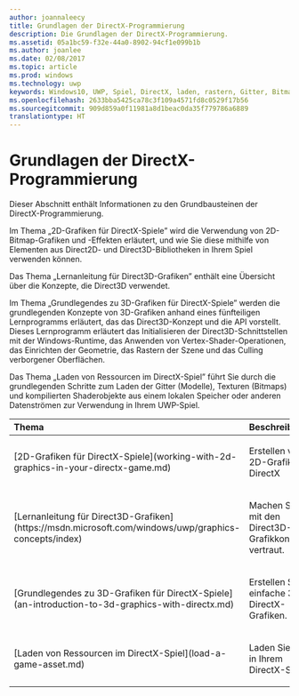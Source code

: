 ```yaml
---
author: joannaleecy
title: Grundlagen der DirectX-Programmierung
description: Die Grundlagen der DirectX-Programmierung.
ms.assetid: 05a1bc59-f32e-44a0-8902-94cf1e099b1b
ms.author: joanlee
ms.date: 02/08/2017
ms.topic: article
ms.prod: windows
ms.technology: uwp
keywords: Windows10, UWP, Spiel, DirectX, laden, rastern, Gitter, Bitmap, 2D, 3D
ms.openlocfilehash: 2633bba5425ca78c3f109a4571fd8c0529f17b56
ms.sourcegitcommit: 909d859a0f11981a8d1beac0da35f779786a6889
translationtype: HT
---
```

# <a name="fundamentals-of-directx-programming"></a>Grundlagen der DirectX-Programmierung

Dieser Abschnitt enthält Informationen zu den Grundbausteinen der DirectX-Programmierung.

Im Thema „2D-Grafiken für DirectX-Spiele” wird die Verwendung von 2D-Bitmap-Grafiken und -Effekten erläutert, und wie Sie diese mithilfe von Elementen aus Direct2D- und Direct3D-Bibliotheken in Ihrem Spiel verwenden können.

Das Thema „Lernanleitung für Direct3D-Grafiken” enthält eine Übersicht über die Konzepte, die Direct3D verwendet.

Im Thema „Grundlegendes zu 3D-Grafiken für DirectX-Spiele” werden die grundlegenden Konzepte von 3D-Grafiken anhand eines fünfteiligen Lernprogramms erläutert, das das Direct3D-Konzept und die API vorstellt. Dieses Lernprogramm erläutert das Initialisieren der Direct3D-Schnittstellen mit der Windows-Runtime, das Anwenden von Vertex-Shader-Operationen, das Einrichten der Geometrie, das Rastern der Szene und das Culling verborgener Oberflächen.

Das Thema „Laden von Ressourcen im DirectX-Spiel” führt Sie durch die grundlegenden Schritte zum Laden der Gitter (Modelle), Texturen (Bitmaps) und kompilierten Shaderobjekte aus einem lokalen Speicher oder anderen Datenströmen zur Verwendung in Ihrem UWP-Spiel.

<table>
<colgroup>
<col width="50%" />
<col width="50%" />
</colgroup>
<thead>
<tr class="header">
<th align="left">Thema</th>
<th align="left">Beschreibung</th>
</tr>
</thead>
<tbody>
<tr class="odd">
<td align="left"><p>[2D-Grafiken für DirectX-Spiele](working-with-2d-graphics-in-your-directx-game.md)</p></td>
<td align="left"><p>Erstellen von 2D-Grafiken mit DirectX</p></td>
</tr>
<tr class="even">
<td align="left"><p>[Lernanleitung für Direct3D-Grafiken](https://msdn.microsoft.com/windows/uwp/graphics-concepts/index)</p></td>
<td align="left"><p>Machen Sie sich mit den Direct3D-Grafikkonzepten vertraut.</p></td>
</tr>
<tr class="odd">
<td align="left"><p>[Grundlegendes zu 3D-Grafiken für DirectX-Spiele](an-introduction-to-3d-graphics-with-directx.md)</p></td>
<td align="left"><p>Erstellen Sie einfache 3D DirectX-Grafiken.</p></td>
</tr>
<tr class="even">
<td align="left"><p>[Laden von Ressourcen im DirectX-Spiel](load-a-game-asset.md)</p></td>
<td align="left"><p>Laden Sie Gitter in Ihrem DirectX-Spiel.</p></td>
</tr>
</tbody>
</table>